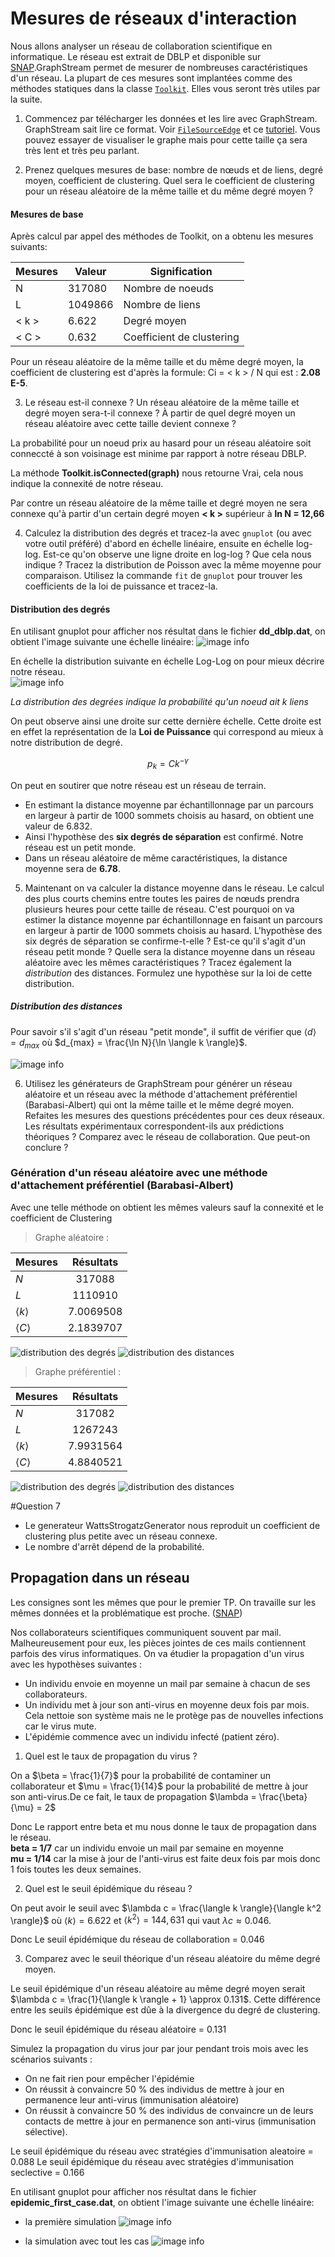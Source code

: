 # Mesures de réseaux d'interaction

Nous allons analyser un réseau de collaboration scientifique en informatique. Le réseau est extrait de DBLP et disponible sur [SNAP](https://snap.stanford.edu/data/com-DBLP.html).GraphStream permet de mesurer de nombreuses caractéristiques d'un réseau. La plupart de ces mesures sont implantées comme des méthodes statiques dans la classe [`Toolkit`](https://data.graphstream-project.org/api/gs-algo/current/org/graphstream/algorithm/Toolkit.html). Elles vous seront très utiles par la suite.

1. Commencez par télécharger les données et les lire avec GraphStream. GraphStream sait lire ce format. Voir [`FileSourceEdge`](https://data.graphstream-project.org/api/gs-core/current/org/graphstream/stream/file/FileSourceEdge.html) et ce [tutoriel](http://graphstream-project.org/doc/Tutorials/Reading-files-using-FileSource/). Vous pouvez essayer de visualiser le graphe mais pour cette taille ça sera très lent et très peu parlant.

2. Prenez quelques mesures de base: nombre de nœuds et de liens, degré moyen, coefficient de clustering. Quel sera le coefficient de clustering pour un réseau aléatoire de la même taille et du même degré moyen ?

#### Mesures de base

Après calcul par appel des méthodes de Toolkit, on a obtenu les mesures suivants:

| Mesures  | Valeur  | Signification  |
|---|---|---|
|N   | 317080  | Nombre de noeuds  |
|L   | 1049866  | Nombre de liens  |
| < k >  | 6.622  | Degré moyen  |
| < C >  | 0.632  | Coefficient de clustering  |

Pour un réseau aléatoire de la même taille et du même degré moyen, la coefficient de clustering est d'après la formule:
Ci = < k > / N  qui est : **2.08 E-5**.

3. Le réseau est-il connexe ? Un réseau aléatoire de la même taille et degré moyen sera-t-il connexe ? À partir de quel degré moyen un réseau aléatoire avec cette taille devient connexe ?

La probabilité pour un noeud prix au hasard pour un réseau aléatoire soit conneccté à son voisinage est minime par rapport à notre réseau DBLP.

La méthode **Toolkit.isConnected(graph)** nous retourne Vrai, cela nous indique la connexité de notre réseau.  
  
Par contre un réseau aléatoire de la même taille et degré moyen ne sera connexe qu'à partir d'un certain degré moyen **< k >** supérieur à **ln N = 12,66**

4. Calculez la distribution des degrés et tracez-la avec `gnuplot` (ou avec votre outil préféré) d'abord en échelle linéaire, ensuite en échelle log-log. Est-ce qu'on observe une ligne droite en log-log ? Que cela nous indique ? Tracez la distribution de Poisson avec la même moyenne pour comparaison. Utilisez la commande `fit` de `gnuplot` pour trouver les coefficients de la loi de puissance et tracez-la.
  
#### Distribution des degrés  

En utilisant gnuplot pour afficher nos résultat dans le fichier **dd_dblp.dat**, on obtient l'image suivante une échelle linéaire:
![image info](data/dd_dblp_lineaire.png)  
  
En échelle la distribution suivante en échelle Log-Log on pour mieux décrire notre réseau.  
![image info](data/dd_dblp_log_log.png)

*La distribution des degrées indique la probabilité qu'un noeud ait k liens*   


On peut observe ainsi une droite sur cette dernière échelle. Cette droite est en effet la représentation de la **Loi de Puissance** 
qui correspond au mieux à notre distribution de degré.   

```math
    p_k = C k^{-\gamma}
```

On peut en soutirer que notre réseau est un réseau de terrain.

* En estimant la distance moyenne par échantillonnage par un parcours en largeur à partir de 1000 sommets choisis au hasard, on obtient une valeur de 6.832.  
* Ainsi l'hypothèse des **six degrés de séparation** est confirmé. Notre réseau est un petit monde.
* Dans un réseau aléatoire de même caractéristiques, la distance moyenne sera de **6.78**.

5. Maintenant on va calculer la distance moyenne dans le réseau. Le calcul des plus courts chemins entre toutes les paires de nœuds prendra plusieurs heures pour cette taille de réseau. C'est pourquoi on va estimer la distance moyenne par échantillonnage en faisant un parcours en largeur à partir de 1000 sommets choisis au hasard. L'hypothèse des six degrés de séparation se confirme-t-elle ? Est-ce qu'il s'agit d'un réseau petit monde ? Quelle sera la distance moyenne dans un réseau aléatoire avec les mêmes caractéristiques ? Tracez également la *distribution* des distances. Formulez une hypothèse sur la loi de cette distribution.

##### Distribution des distances 
Pour savoir s'il s'agit d'un réseau "petit monde", il suffit de vérifier que $`\langle d \rangle = d_{max}`$ où $`d_{max} = \frac{\ln N}{\ln \langle k \rangle}`$.
   
![image info](data/plot_distances.png)

6. Utilisez les générateurs de GraphStream pour générer un réseau aléatoire et un réseau avec la méthode d'attachement préférentiel (Barabasi-Albert) qui ont la même taille et le même degré moyen. Refaites les mesures des questions précédentes pour ces deux réseaux. Les résultats expérimentaux correspondent-ils aux prédictions théoriques ? Comparez avec le réseau de collaboration. Que peut-on conclure ?

### Génération d'un réseau aléatoire avec une méthode d'attachement préférentiel (Barabasi-Albert)
Avec une telle méthode on obtient les mêmes valeurs sauf la connexité et le coefficient de Clustering


> Graphe aléatoire :

  | Mesures               | Résultats |
  | :-------------------- | :-------: |
  | $`N`$                 |  317088   |
  | $`L`$                 |  1110910  |
  | $`\langle k \rangle`$ | 7.0069508 |
  | $`\langle C \rangle`$ | 2.1839707 |
    

    
![distribution des degrés](/images/ddegree_random.png)
![distribution des distances](/images/ddistance_random.png)



> Graphe préférentiel :

  | Mesures               | Résultats |
  | :-------------------- | :-------: |
  | $`N`$                 |  317082   |
  | $`L`$                 |  1267243  |
  | $`\langle k \rangle`$ | 7.9931564 |
  | $`\langle C \rangle`$ | 4.8840521 |
    
    
![distribution des degrés](/images/ddegree_preferential.png)
![distribution des distances](/images/ddistance_preferential.png)



#Question 7
 - Le generateur WattsStrogatzGenerator nous reproduit un coefficient de clustering plus petite avec un réseau connexe.
 - Le nombre d'arrêt dépend de la probabilité.

## Propagation dans un réseau
Les consignes sont les mêmes que pour le premier TP. On travaille sur les mêmes données et la problématique est proche. ([SNAP](https://snap.stanford.edu/data/com-DBLP.html))

Nos collaborateurs scientifiques communiquent souvent par mail. Malheureusement pour eux, les pièces jointes de ces mails contiennent parfois des virus informatiques. On va étudier la propagation d'un virus avec les hypothèses suivantes :

- Un individu envoie en moyenne un mail par semaine à chacun de ses collaborateurs.
- Un individu met à jour son anti-virus en moyenne deux fois par mois. Cela nettoie son système mais ne le protège pas de nouvelles infections car le virus mute.
- L'épidémie commence avec un individu infecté (patient zéro).

1. Quel est le taux de propagation du virus ? 

On a $`\beta = \frac{1}{7}`$ pour la probabilité de contaminer un collaborateur et $`\mu = \frac{1}{14}`$ pour la probabilité de mettre à jour son anti-virus.De ce fait, le taux de propagation $`\lambda = \frac{\beta}{\mu} = 2`$  

Donc Le rapport entre beta et mu nous donne le taux de propagation dans le réseau.  
 **beta = 1/7** car un individu envoie un mail par semaine en moyenne  
 **mu = 1/14** car la mise à jour de l'anti-virus est faite deux fois par mois donc 1 fois toutes les deux semaines.
 
2. Quel est le seuil épidémique du réseau ?

On peut avoir le seuil avec $`\lambda c = \frac{\langle k \rangle}{\langle k^2 \rangle}`$ où $`\langle k \rangle = 6.622`$ et $`\langle k^2 \rangle = 144,631`$ qui vaut $`\lambda c \approx 0.046`$.

Donc Le seuil épidémique du réseau de collaboration = 0.046

3. Comparez avec le seuil théorique d'un réseau aléatoire du même degré moyen.

Le seuil épidémique d'un réseau aléatoire au même degré moyen serait $`\lambda c = \frac{1}{\langle k \rangle + 1} \approx 0.131`$.  Cette différence entre les seuils épidémique est dûe à la divergence du degré de clustering.

Donc le seuil épidémique du réseau aléatoire = 0.131
 
Simulez la propagation du virus jour par jour pendant trois mois avec les scénarios suivants :

- On ne fait rien pour empêcher l'épidémie
- On réussit à convaincre 50 % des individus de mettre à jour en permanence leur anti-virus (immunisation aléatoire)
- On réussit à convaincre 50 % des individus de convaincre un de leurs contacts de mettre à jour en permanence son anti-virus (immunisation sélective).

Le seuil épidémique du réseau avec stratégies d'immunisation aleatoire = 0.088
Le seuil épidémique du réseau avec stratégies d'immunisation seclective = 0.166

En utilisant gnuplot pour afficher nos résultat dans le fichier **epidemic_first_case.dat**, on obtient l'image suivante une échelle linéaire:
* la première simulation
![image info](data/FirstCaseHist.png)  

* la simulation avec tout les cas
![image info](data/AllCasesHist.png)  